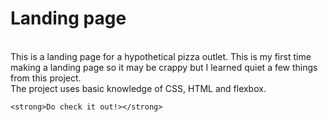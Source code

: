 <!DOCTYPE html>
<html lang="en">
  <head>
    <meta charset="UTF-8">
    <meta name="viewport" content="width=device-width, initial-scale=1.0">
    <meta http-equiv="X-UA-Compatible" content="ie=edge">
    <title>HTML 5 Boilerplate</title>
    <link rel="stylesheet" href="style.css">
  </head>
  <body>
    <h1>Landing page</h1><br>
    This is a landing page for a hypothetical pizza outlet. This is my first time making a landing page so it may be crappy but I learned quiet a few things from this project.<br>
    The project uses basic knowledge of CSS, HTML and flexbox. 

    <strong>Do check it out!></strong>
    
  </body>
</html>
